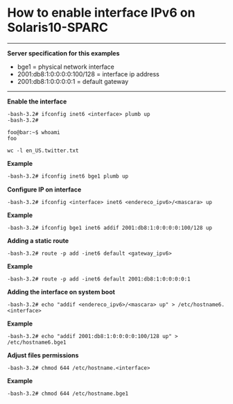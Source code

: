 # How to enable interface IPv6 on Solaris10-SPARC
---

**Server specification for this examples**
- bge1 = physical network interface 
- 2001:db8:1:0:0:0:0:100/128 = interface ip address 
- 2001:db8:1:0:0:0:0:1 = default gateway 

---

**Enable the interface**
```console
-bash-3.2# ifconfig inet6 <interface> plumb up
-bash-3.2#
```
```console
foo@bar:~$ whoami
foo
```
```{r, engine='bash', count_lines}
wc -l en_US.twitter.txt 
```
**Example**
```sh
-bash-3.2# ifconfig inet6 bge1 plumb up
```

**Configure IP on interface**
```shellscript
-bash-3.2# ifconfig <interface> inet6 <endereco_ipv6>/<mascara> up
```
**Example**
```shellscript
-bash-3.2# ifconfig bge1 inet6 addif 2001:db8:1:0:0:0:0:100/128 up
```

**Adding a static route**
```shellscript
-bash-3.2# route -p add -inet6 default <gateway_ipv6>
```
**Example**
```shellscript
-bash-3.2# route -p add -inet6 default 2001:db8:1:0:0:0:0:1
```

**Adding the interface on system boot**
```shellscript
-bash-3.2# echo "addif <endereco_ipv6>/<mascara> up" > /etc/hostname6.<interface>
```
**Example**
```shellscript
-bash-3.2# echo "addif 2001:db8:1:0:0:0:0:100/128 up" > /etc/hostname6.bge1
```

**Adjust files permissions**
```shellscript
-bash-3.2# chmod 644 /etc/hostname.<interface>
```
**Example**
```shellscript
-bash-3.2# chmod 644 /etc/hostname.bge1
```
